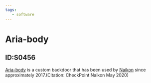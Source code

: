 ```yaml
---
tags:
   - software
---
```

# Aria-body
## ID:S0456
[Aria-body](/mitre/software/S0456) is a custom backdoor that has been used by [Naikon](/mitre/groups/G0019) since approximately 2017.(Citation: CheckPoint Naikon May 2020)
